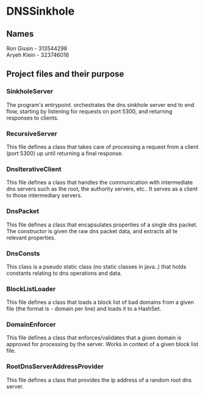 # DNSSinkhole

## Names 
Ron Gissin - 313544298\
Aryeh Klein - 323746016

## Project files and their purpose

### SinkholeServer

The program's entrypoint.
orchestrates the dns sinkhole server end to end flow,
starting by listening for requests on port 5300, 
and returning responses to clients.

### RecursiveServer

This file defines a class that takes care of processing
a request from a client (port 5300) up until returning
a final response.

### DnsIterativeClient

This file defines a class that handles the communication
with intermediate dns servers such as the root, the authority servers, etc..
It serves as a client to those intermediary servers.

### DnsPacket

This file defines a class that encapsulates properties 
of a single dns packet.
The constructor is given the raw dns packet data, 
and extracts all te relevant properties.

### DnsConsts

This class is a pseudo static class (no static classes in java..)
that holds constants relating to dns operations and data.

### BlockListLoader

This file defines a class that loads a block list of 
bad domains from a given file (the format is - domain per line)
and loads it to a HashSet.

### DomainEnforcer

This file defines a class that enforces/validates 
that a given domain is approved for processing by the server.
Works in context of a given block list file.

### RootDnsServerAddressProvider

This file defines a class that provides the ip address
of a random root dns server.